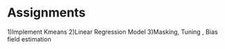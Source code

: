 # Assignments
1)Implement Kmeans
2)Linear Regression Model
3)Masking, Tuning , Bias field estimation
